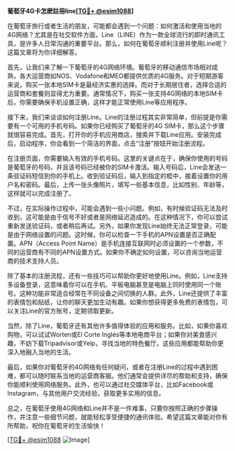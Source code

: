 **葡萄牙4G卡怎麽註冊line[[TG💪+ @esim1088](https://t.me/s/esim1088)]**

在葡萄牙旅行或者生活的朋友，可能都会遇到一个问题：如何激活和使用当地的4G网络？尤其是在社交软件方面，Line（LINE）作为一款全球流行的即时通讯工具，是许多人日常沟通的重要平台。那么，如何在葡萄牙顺利注册并使用Line呢？这篇文章将为你详细解答。

首先，让我们来了解一下葡萄牙的4G网络环境。葡萄牙的移动通信市场相对成熟，各大运营商如NOS、Vodafone和MEO都提供优质的4G服务。对于短期游客来说，购买一张本地SIM卡是最经济实惠的选择。而对于长期居住者，选择合适的运营商和套餐则显得尤为重要。通常情况下，购买一张支持4G网络的本地SIM卡后，你需要确保手机设置正确，这样才能正常使用Line等应用程序。

接下来，我们来谈谈如何注册Line。Line的注册过程其实非常简单，但前提是你需要有一个可用的手机号码。如果你已经购买了葡萄牙的4G SIM卡，那么这个步骤就很容易完成。首先，打开你的手机应用商店，搜索并下载Line应用。安装完成后，启动程序，你会看到一个简洁的界面，点击“注册”按钮开始注册流程。

在注册页面，你需要输入有效的手机号码。这里的关键点在于，确保你使用的号码是葡萄牙的号码，并且该号码已经被你的SIM卡激活。输入号码后，Line会发送一条验证码短信到你的手机上。收到验证码后，输入到指定的框中，接着设置你的用户名和密码。最后，上传一张头像照片，填写一些基本信息，比如性别、年龄等，这样就可以完成注册了。

不过，在实际操作过程中，可能会遇到一些小问题。例如，有时候验证码无法及时收到，这可能是由于信号不好或者是网络延迟造成的。在这种情况下，你可以尝试重新发送验证码，或者稍后再试。另外，如果你发现Line始终无法正常登录，可能是由于网络设置的问题。这时候，你可以检查一下手机的APN设置是否正确配置。APN（Access Point Name）是手机连接互联网时必须设置的一个参数，不同的运营商有不同的APN设置方式。如果你不确定如何设置，可以咨询当地运营商的技术支持人员。

除了基本的注册流程，还有一些技巧可以帮助你更好地使用Line。例如，Line支持多设备登录，这意味着你可以在手机、平板电脑甚至是电脑上同时使用同一个账号。这种功能非常适合经常在不同设备之间切换的人群。此外，Line还提供了丰富的表情包和贴纸，让你的聊天更加生动有趣。如果你想获得更多免费的表情包，可以关注Line的官方账号，定期领取更新。

当然，除了Line，葡萄牙还有其他许多值得体验的应用和服务。比如，如果你喜欢购物，可以试试Worten或El Corte Inglés等本地电商平台；如果你对美食感兴趣，不妨下载Tripadvisor或Yelp，寻找当地的特色餐厅。这些应用都能帮助你更深入地融入当地的生活。

最后，如果你对葡萄牙的4G网络有任何疑问，或者在注册Line的过程中遇到困难，都可以随时联系当地的运营商客服。他们通常会提供详尽的帮助和支持，确保你能顺利使用网络服务。此外，也可以通过社交媒体平台，比如Facebook或Instagram，与其他用户交流经验，获取更多实用的信息。

总之，在葡萄牙使用4G网络和Line并不是一件难事，只要你按照正确的步骤操作，并注意一些细节问题，就能轻松享受便捷的通讯体验。希望这篇文章能对你有所帮助，祝你在葡萄牙的生活愉快！

[[TG💪+ @esim1088](https://t.me/s/esim1088) ![Image](https://i.postimg.cc/4NQfJmqS/Snipaste-2025-05-13-00-14-12.png)]